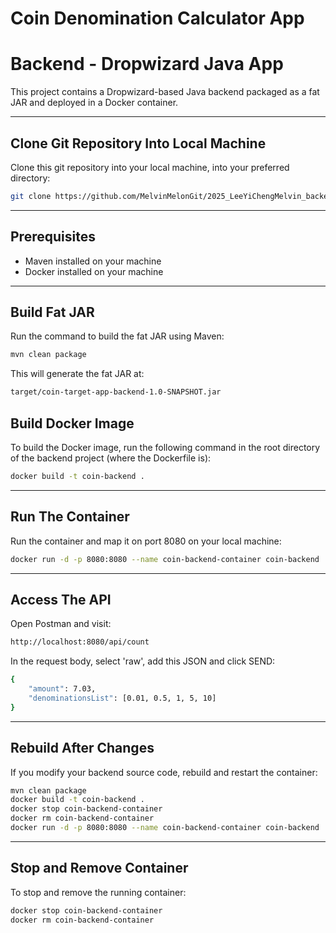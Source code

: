 # Coin Denomination Calculator App

# Backend - Dropwizard Java App

This project contains a Dropwizard-based Java backend packaged as a fat JAR and deployed in a Docker container.

---

## Clone Git Repository Into Local Machine
Clone this git repository into your local machine, into your preferred directory:

```bash
git clone https://github.com/MelvinMelonGit/2025_LeeYiChengMelvin_backend
```

---

## Prerequisites

- Maven installed on your machine
- Docker installed on your machine

---

## Build Fat JAR
Run the command to build the fat JAR using Maven:

```bash
mvn clean package
````
This will generate the fat JAR at:

```bash
target/coin-target-app-backend-1.0-SNAPSHOT.jar
````


## Build Docker Image
To build the Docker image, run the following command in the root directory of the backend project (where the Dockerfile is):

```bash
docker build -t coin-backend .
```
---

## Run The Container
Run the container and map it on port 8080 on your local machine:

```bash
docker run -d -p 8080:8080 --name coin-backend-container coin-backend
```

---

## Access The API
Open Postman and visit:

```bash
http://localhost:8080/api/count
```

In the request body, select 'raw', add this JSON and click SEND:
```bash
{
    "amount": 7.03,
    "denominationsList": [0.01, 0.5, 1, 5, 10]
}

```

---

## Rebuild After Changes
If you modify your backend source code, rebuild and restart the container:

```bash
mvn clean package
docker build -t coin-backend .
docker stop coin-backend-container
docker rm coin-backend-container
docker run -d -p 8080:8080 --name coin-backend-container coin-backend
```

---

## Stop and Remove Container

To stop and remove the running container:

```bash
docker stop coin-backend-container
docker rm coin-backend-container
```